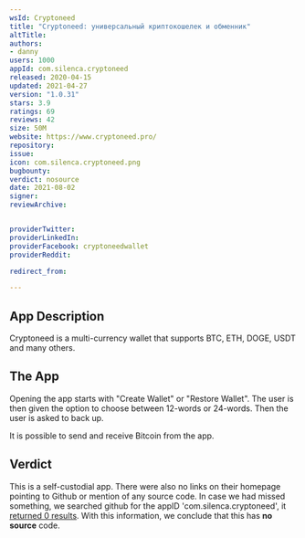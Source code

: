 ```yaml
---
wsId: Cryptoneed
title: "Cryptoneed: универсальный криптокошелек и обменник"
altTitle:
authors:
- danny
users: 1000
appId: com.silenca.cryptoneed
released: 2020-04-15
updated: 2021-04-27
version: "1.0.31"
stars: 3.9
ratings: 69
reviews: 42
size: 50M
website: https://www.cryptoneed.pro/
repository:
issue:
icon: com.silenca.cryptoneed.png
bugbounty:
verdict: nosource
date: 2021-08-02
signer:
reviewArchive:


providerTwitter:
providerLinkedIn:
providerFacebook: cryptoneedwallet
providerReddit:

redirect_from:

---
```



## App Description

Cryptoneed is a multi-currency wallet that supports BTC, ETH, DOGE, USDT and many others.

## The App

Opening the app starts with "Create Wallet" or "Restore Wallet". The user is then given the option to choose between 12-words or 24-words. Then the user is asked to back up.

It is possible to send and receive Bitcoin from the app.

## Verdict

This is a self-custodial app. There were also no links on their homepage pointing to Github or mention of any source code. In case we had missed something, we searched github for the appID 'com.silenca.cryptoneed', it [returned 0 results](https://github.com/search?q=com.silenca.cryptoneed&type=code). With this information, we conclude that this has **no source** code.
